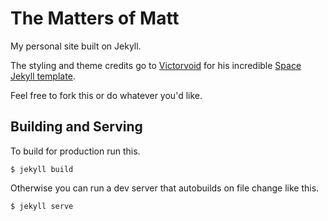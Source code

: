# The Matters of Matt

My personal site built on Jekyll.

The styling and theme credits go to [Victorvoid](https://github.com/victorvoid) for his incredible
[Space Jekyll template](https://github.com/victorvoid/space-jekyll-template).

Feel free to fork this or do whatever you'd like.

## Building and Serving

To build for production run this.
```shell
$ jekyll build
```

Otherwise you can run a dev server that autobuilds on file change like this.
```shell
$ jekyll serve
```
